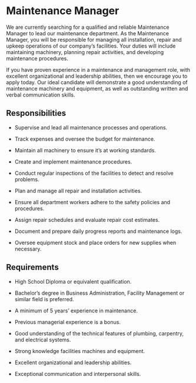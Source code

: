# Maintenance Manager

We are currently searching for a qualified and reliable Maintenance Manager to lead our maintenance department. As the Maintenance Manager, you will be responsible for managing all installation, repair and upkeep operations of our company’s facilities. Your duties will include maintaining machinery, planning repair activities, and developing maintenance procedures.

If you have proven experience in a maintenance and management role, with excellent organizational and leadership abilities, then we encourage you to apply today. Our ideal candidate will demonstrate a good understanding of maintenance machinery and equipment, as well as outstanding written and verbal communication skills.

## Responsibilities

* Supervise and lead all maintenance processes and operations.

* Track expenses and oversee the budget for maintenance.

* Maintain all machinery to ensure it’s at working standards.

* Create and implement maintenance procedures.

* Conduct regular inspections of the facilities to detect and resolve problems.

* Plan and manage all repair and installation activities.

* Ensure all department workers adhere to the safety policies and procedures.

* Assign repair schedules and evaluate repair cost estimates.

* Document and prepare daily progress reports and maintenance logs.

* Oversee equipment stock and place orders for new supplies when necessary.

## Requirements

* High School Diploma or equivalent qualification.

* Bachelor’s degree in Business Administration, Facility Management or similar field is preferred.

* A minimum of 5 years’ experience in maintenance.

* Previous managerial experience is a bonus.

* Good understanding of the technical features of plumbing, carpentry, and electrical systems.

* Strong knowledge facilities machines and equipment.

* Excellent organizational and leadership abilities.

* Exceptional communication and interpersonal skills.

